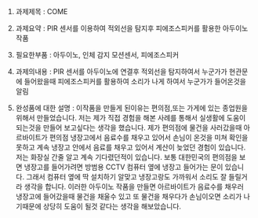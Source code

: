 1) 과제제목 : COME

2) 과제요약 : PIR 센서를 이용하여 적외선을 탐지후 피에조스피커를 활용한 아두이노 작품

3) 필요한부품 : 아두이노, 인체 감지 모션센서, 피에조스피커 

4) 과제의내용 : PIR 센서를 아두이노에 연결후 적외선을 탐지하여서 누군가가 현관문에 들어왔을때 피에조스피커를 활용하여 소리가 나게
하여서 누군가가 들어온것을 알림

5) 완성품에 대한 설명 : 이작품을 만들게 된이유는 편의점,또는 가게에 있는 종업원을 위해서 만들었습니다. 저는 제가 직접
경험을 해본 사례를 통해서 실생활에 도움이 되는것을 만들어 보고싶다는 생각을 했습니다. 
제가 편의점에 물건을 사러갔을때 아르바이트가 편의점 냉장고에서 음료수를 채우고 있어서 손님이 온것을 미쳐 확인을 못하고 
계속 냉장고 안에서 음료를 채우고 있어서 계산이 늦었던 경험이 있습니다.
저는 화장실 간줄 알고 계속 기다렸던적이 있습니다. 보통 대한민국의 편의점을 보면 냉장고를 들어가려면 방범용 CCTV 컴퓨터 옆에
냉장고 들어가는 문이 있습니다. 그래서 컴퓨터 옆에 딱 설치하기 알맞고 냉장고랑도 가까워서 소리도 잘 들릴거라 생각을 합니다.
이러한 아두이노 작품을 만들면 아르바이트가 음료수를 채우러 냉장고에 들어갔을때 물건을 채울수 있고 또 물건을 채우다가 손님이오면
소리가 나기때문에 상당히 도움이 될것 같다는 생각을 해보았습니다.
 
